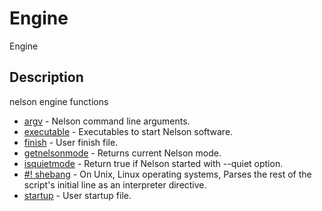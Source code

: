 # Engine

Engine

## Description

nelson engine functions

- [argv](argv.md) - Nelson command line arguments.
- [executable](executable.md) - Executables to start Nelson software.
- [finish](finish.md) - User finish file.
- [getnelsonmode](getnelsonmode.md) - Returns current Nelson mode.
- [isquietmode](isquietmode.md) - Return true if Nelson started with --quiet option.
- [#! shebang](shebang.md) - On Unix, Linux operating systems, Parses the rest of the script's initial line as an interpreter directive.
- [startup](startup.md) - User startup file.
